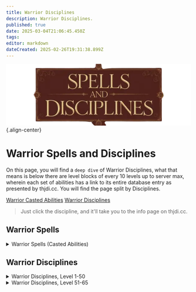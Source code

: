 ```yaml
---
title: Warrior Disciplines
description: Warrior Disciplines.
published: true
date: 2025-03-04T21:06:45.450Z
tags: 
editor: markdown
dateCreated: 2025-02-26T19:31:38.899Z
---
```


![spellsdisciplines.webp](/classes-and-abilities/spellsdisciplines.webp){.align-center}

# Warrior Spells and Disciplines

On this page, you will find a `deep dive` of Warrior Disciplines, what that means is below there are level blocks of every 10 levels up to server max, wherein each set of abilities has a link to its entire database entry as presented by thjdi.cc. You will find the page split by Disciplines.

[Warrior Casted Abilities](#warrior-spells)
[Warrior Disciplines](#warrior-disciplines)

> Just click the discipline, and it'll take you to the info page on thjdi.cc.

## Warrior Spells
<details>
	<summary> Warrior Spells (Casted Abilities) </summary>

|Spell Name|Level|
|---|---|
|<a href="https://www.thjdi.cc/spell/5234" target="_blank">Area Taunt</a>|51|
|<a href="https://www.thjdi.cc/spell/37196" target="_blank">Imperator's Command</a>|51|

</details>

## Warrior Disciplines

<details>
	<summary> Warrior Disciplines, Level 1-50 </summary>

|Discipline Name|Level|
|---|---|
|<a href="https://www.thjdi.cc/spell/17189" target="_blank">Mercenary Taunt</a>|1|
|<a href="https://www.thjdi.cc/spell/5225" target="_blank">Throw Stone</a>|1|
|<a href="https://www.thjdi.cc/spell/25060" target="_blank">Elbow Strike</a>|5|
|<a href="https://www.thjdi.cc/spell/4721" target="_blank">Focused Will Discipline</a>|10|
|<a href="https://www.thjdi.cc/spell/4608" target="_blank">Provoke</a>|20|
|<a href="https://www.thjdi.cc/spell/4585" target="_blank">Resistant Discipline</a>|30|
|<a href="https://www.thjdi.cc/spell/4587" target="_blank">Fearless Discipline</a>|40|

</details>

<details>
	<summary> Warrior Disciplines, Level 51-65 </summary>

|Discipline Name|Level|
|---|---|
|<a href="https://www.thjdi.cc/spell/4681" target="_blank">Bellow</a>|52|
|<a href="https://www.thjdi.cc/spell/4503" target="_blank">Evasive Discipline</a>|52|
|<a href="https://www.thjdi.cc/spell/4672" target="_blank">Charge Discipline</a>|53|
|<a href="https://www.thjdi.cc/spell/4514" target="_blank">Mighty Strike Discipline</a>|54|
|<a href="https://www.thjdi.cc/spell/4499" target="_blank">Defensive Discipline</a>|55|
|<a href="https://www.thjdi.cc/spell/8921" target="_blank">Myrmidon's Aura</a>|55|
|<a href="https://www.thjdi.cc/spell/4682" target="_blank">Berate</a>|56|
|<a href="https://www.thjdi.cc/spell/4674" target="_blank">Furious Discipline</a>|56|
|<a href="https://www.thjdi.cc/spell/4501" target="_blank">Precision Discipline</a>|57|
|<a href="https://www.thjdi.cc/spell/4675" target="_blank">Fellstrike Discipline</a>|58|
|<a href="https://www.thjdi.cc/spell/4670" target="_blank">Fortitude Discipline</a>|59|
|<a href="https://www.thjdi.cc/spell/17188" target="_blank">Mercenary Area Taunt</a>|59|
|<a href="https://www.thjdi.cc/spell/4498" target="_blank">Aggressive Discipline</a>|60|
|<a href="https://www.thjdi.cc/spell/4689" target="_blank">Spirit of Rage Discipline</a>|61|
|<a href="https://www.thjdi.cc/spell/6750" target="_blank">Whirlwind Blade</a>|61|
|<a href="https://www.thjdi.cc/spell/4687" target="_blank">Healing Will Discipline</a>|63|
|<a href="https://www.thjdi.cc/spell/4697" target="_blank">Incite</a>|63|
|<a href="https://www.thjdi.cc/spell/5016" target="_blank">Ancient: Chaos Cry</a>|65|
|<a href="https://www.thjdi.cc/spell/10959" target="_blank">Aura of Draconic Runes</a>|65|
|<a href="https://www.thjdi.cc/spell/5015" target="_blank">Bellow of the Mastruq</a>|65|
|<a href="https://www.thjdi.cc/spell/4688" target="_blank">Stonewall Discipline</a>|65|

</details>